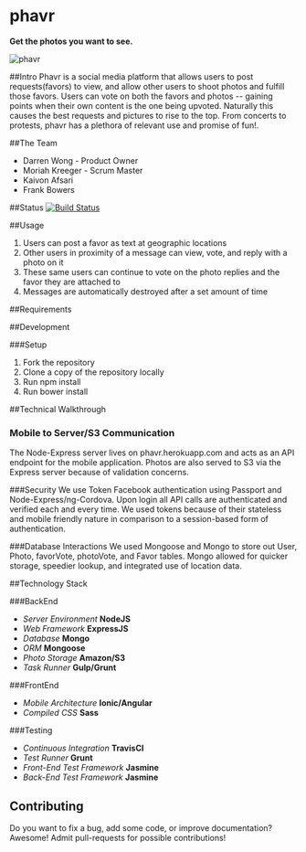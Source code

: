 # phavr
**Get the photos you want to see.**

![phavr](http://i.imgur.com/YMIirjf.jpg)

##Intro
Phavr is a social media platform that allows users to post requests(favors) to view, and allow other users to shoot photos and fulfill those favors. Users can vote on both the favors and photos -- gaining points when their own content is the one being upvoted. Naturally this causes the best requests and pictures to rise to the top. From concerts to protests, phavr has a plethora of relevant use and promise of fun!.

##The Team
<ul>
<li>Darren Wong - Product Owner
<li>Moriah Kreeger - Scrum Master
<li>Kaivon Afsari
<li>Frank Bowers 
</ul>

##Status
[![Build Status](https://secure.travis-ci.org/JaggedCloud/JaggedCloud.png)](http://travis-ci.org/JaggedCloud/JaggedCloud)


##Usage

1. Users can post a favor as text at geographic locations
2. Other users in proximity of a message can view, vote, and reply with a photo on it
3. These same users can continue to vote on the photo replies and the favor they are attached to
4. Messages are automatically destroyed after a set amount of time

##Requirements

##Development

###Setup

1. Fork the repository
2. Clone a copy of the repository locally
3. Run npm install
4. Run bower install

##Technical Walkthrough

### Mobile to Server/S3 Communication
The Node-Express server lives on phavr.herokuapp.com and acts as an API endpoint for the mobile application. Photos are also served to S3 via the Express server because of validation concerns. 

###Security
We use Token Facebook authentication using Passport and Node-Express/ng-Cordova. Upon login all API calls are authenticated and verified each and every time. We used tokens because of their stateless and mobile friendly nature in comparison to a session-based form of authentication.  

###Database Interactions
We used Mongoose and Mongo to store out User, Photo, favorVote, photoVote, and Favor tables. Mongo allowed for quicker storage, speedier lookup, and integrated use of location data. 

##Technology Stack

###BackEnd
- *Server Environment* **NodeJS**
- *Web Framework* **ExpressJS**
- *Database* **Mongo**
- *ORM* **Mongoose**
- *Photo Storage* **Amazon/S3**
- *Task Runner* **Gulp/Grunt**

###FrontEnd
- *Mobile Architecture* **Ionic/Angular**
- *Compiled CSS* **Sass**

###Testing
- *Continuous Integration* **TravisCI**
- *Test Runner* **Grunt**
- *Front-End Test Framework* **Jasmine**
- *Back-End Test Framework* **Jasmine**

## Contributing
Do you want to fix a bug, add some code, or improve documentation? Awesome! Admit pull-requests for possible contributions!